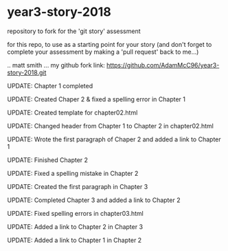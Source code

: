 # year3-story-2018
repository to fork for the 'git story' assessment

for this repo, to use as a starting point for your story
(and don't forget to complete your assessment by making a 'pull request' back to me...)

.. matt smith ...
my github fork link: https://github.com/AdamMcC96/year3-story-2018.git

UPDATE: Chapter 1 completed

UPDATE: Created Chaper 2 & fixed a spelling error in Chapter 1

UPDATE: Created template for chapter02.html

UPDATE: Changed header from Chapter 1 to Chapter 2 in chapter02.html

UPDATE: Wrote the first paragraph of Chaper 2 and added a link to Chapter 1

UPDATE: Finished Chapter 2

UPDATE: Fixed a spelling mistake in Chapter 2

UPDATE: Created the first paragraph in Chapter 3 <alternative-ending>

UPDATE: Completed Chapter 3 and added a link to Chapter 2

UPDATE: Fixed spelling errors in chapter03.html

UPDATE: Added a link to Chapter 2 in Chapter 3

UPDATE: Added a link to Chapter 1 in Chapter 2

